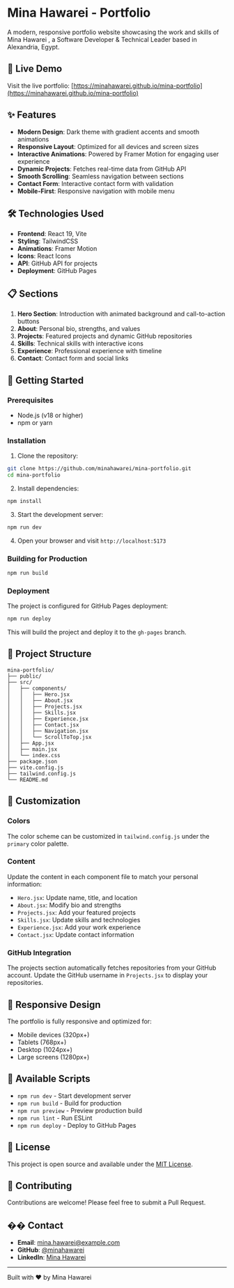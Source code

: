 # Mina Hawarei - Portfolio

A modern, responsive portfolio website showcasing the work and skills of Mina Hawarei , a Software Developer & Technical Leader based in Alexandria, Egypt.

## 🚀 Live Demo

Visit the live portfolio: [https://minahawarei.github.io/mina-portfolio](https://minahawarei.github.io/mina-portfolio)

## ✨ Features

- **Modern Design**: Dark theme with gradient accents and smooth animations
- **Responsive Layout**: Optimized for all devices and screen sizes
- **Interactive Animations**: Powered by Framer Motion for engaging user experience
- **Dynamic Projects**: Fetches real-time data from GitHub API
- **Smooth Scrolling**: Seamless navigation between sections
- **Contact Form**: Interactive contact form with validation
- **Mobile-First**: Responsive navigation with mobile menu

## 🛠️ Technologies Used

- **Frontend**: React 19, Vite
- **Styling**: TailwindCSS
- **Animations**: Framer Motion
- **Icons**: React Icons
- **API**: GitHub API for projects
- **Deployment**: GitHub Pages

## 📋 Sections

1. **Hero Section**: Introduction with animated background and call-to-action buttons
2. **About**: Personal bio, strengths, and values
3. **Projects**: Featured projects and dynamic GitHub repositories
4. **Skills**: Technical skills with interactive icons
5. **Experience**: Professional experience with timeline
6. **Contact**: Contact form and social links

## 🚀 Getting Started

### Prerequisites

- Node.js (v18 or higher)
- npm or yarn

### Installation

1. Clone the repository:
```bash
git clone https://github.com/minahawarei/mina-portfolio.git
cd mina-portfolio
```

2. Install dependencies:
```bash
npm install
```

3. Start the development server:
```bash
npm run dev
```

4. Open your browser and visit `http://localhost:5173`

### Building for Production

```bash
npm run build
```

### Deployment

The project is configured for GitHub Pages deployment:

```bash
npm run deploy
```

This will build the project and deploy it to the `gh-pages` branch.

## 📁 Project Structure

```
mina-portfolio/
├── public/
├── src/
│   ├── components/
│   │   ├── Hero.jsx
│   │   ├── About.jsx
│   │   ├── Projects.jsx
│   │   ├── Skills.jsx
│   │   ├── Experience.jsx
│   │   ├── Contact.jsx
│   │   ├── Navigation.jsx
│   │   └── ScrollToTop.jsx
│   ├── App.jsx
│   ├── main.jsx
│   └── index.css
├── package.json
├── vite.config.js
├── tailwind.config.js
└── README.md
```

## 🎨 Customization

### Colors
The color scheme can be customized in `tailwind.config.js` under the `primary` color palette.

### Content
Update the content in each component file to match your personal information:
- `Hero.jsx`: Update name, title, and location
- `About.jsx`: Modify bio and strengths
- `Projects.jsx`: Add your featured projects
- `Skills.jsx`: Update skills and technologies
- `Experience.jsx`: Add your work experience
- `Contact.jsx`: Update contact information

### GitHub Integration
The projects section automatically fetches repositories from your GitHub account. Update the GitHub username in `Projects.jsx` to display your repositories.

## 📱 Responsive Design

The portfolio is fully responsive and optimized for:
- Mobile devices (320px+)
- Tablets (768px+)
- Desktop (1024px+)
- Large screens (1280px+)

## 🔧 Available Scripts

- `npm run dev` - Start development server
- `npm run build` - Build for production
- `npm run preview` - Preview production build
- `npm run lint` - Run ESLint
- `npm run deploy` - Deploy to GitHub Pages

## 📄 License

This project is open source and available under the [MIT License](LICENSE).

## 🤝 Contributing

Contributions are welcome! Please feel free to submit a Pull Request.

## �� Contact

- **Email**: mina.hawarei@example.com
- **GitHub**: [@minahawarei](https://github.com/minahawarei)
- **LinkedIn**: [Mina Hawarei](https://linkedin.com/in/minahawarei)

---

Built with ❤️ by Mina Hawarei
